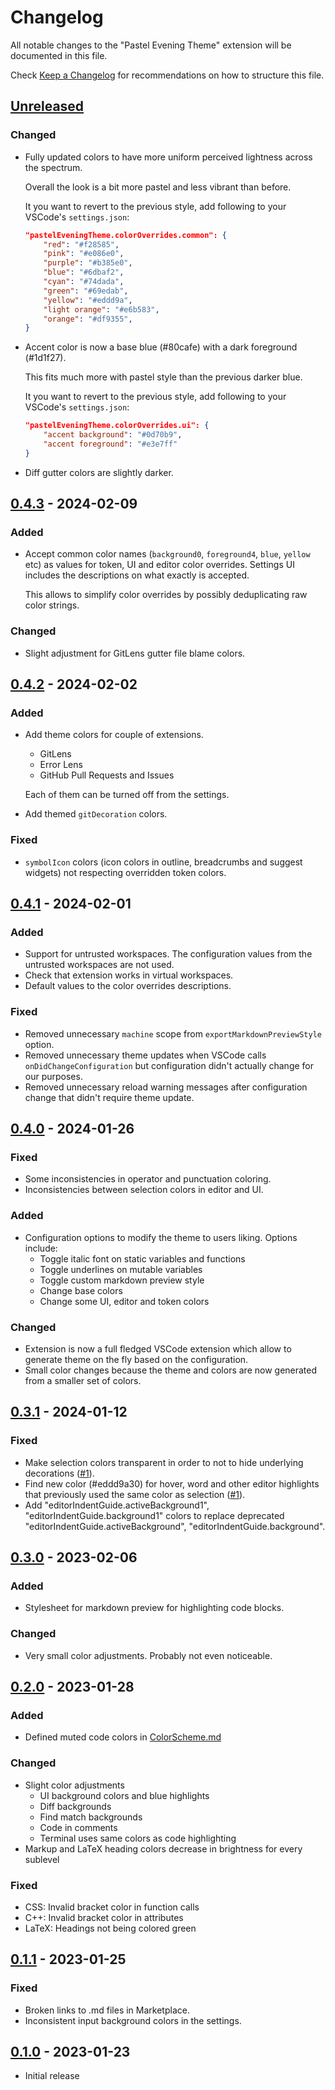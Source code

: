 # Changelog

All notable changes to the "Pastel Evening Theme" extension will be documented in this file.

Check [Keep a Changelog](http://keepachangelog.com/) for recommendations on how to structure this file.

## [Unreleased]

### Changed

* Fully updated colors to have more uniform perceived lightness across the spectrum.
  
    Overall the look is a bit more pastel and less vibrant than before.

    It you want to revert to the previous style, add following to your VSCode's `settings.json`:
    ```json
    "pastelEveningTheme.colorOverrides.common": {
        "red": "#f28585",
        "pink": "#e086e0",
        "purple": "#b385e0",
        "blue": "#6dbaf2",
        "cyan": "#74dada",
        "green": "#69edab",
        "yellow": "#eddd9a",
        "light orange": "#e6b583",
        "orange": "#df9355",
    }
    ```

* Accent color is now a base blue (#80cafe) with a dark foreground (#1d1f27). 

    This fits much more with pastel style than the previous darker blue.

    It you want to revert to the previous style, add following to your VSCode's `settings.json`:
    ```json
    "pastelEveningTheme.colorOverrides.ui": {
        "accent background": "#0d70b9",
        "accent foreground": "#e3e7ff"
    }
    ```

* Diff gutter colors are slightly darker.

## [0.4.3] - 2024-02-09

### Added

* Accept common color names (`background0`, `foreground4`, `blue`, `yellow` etc) as values for token, UI and editor color overrides. Settings UI includes the descriptions on what exactly is accepted.

  This allows to simplify color overrides by possibly deduplicating raw color strings. 

### Changed

* Slight adjustment for GitLens gutter file blame colors.

## [0.4.2] - 2024-02-02

### Added

* Add theme colors for couple of extensions.
  * GitLens
  * Error Lens
  * GitHub Pull Requests and Issues
  
  Each of them can be turned off from the settings.
* Add themed `gitDecoration` colors.

### Fixed

* `symbolIcon` colors (icon colors in outline, breadcrumbs and suggest widgets) not respecting overridden token colors.

## [0.4.1] - 2024-02-01

### Added

* Support for untrusted workspaces. The configuration values from the untrusted workspaces are not 
  used.
* Check that extension works in virtual workspaces.
* Default values to the color overrides descriptions.

### Fixed

* Removed unnecessary `machine` scope from `exportMarkdownPreviewStyle` option. 
* Removed unnecessary theme updates when VSCode calls `onDidChangeConfiguration` but configuration 
  didn't actually change for our purposes.
* Removed unnecessary reload warning messages after configuration change that didn't require theme 
  update.

## [0.4.0] - 2024-01-26

### Fixed

* Some inconsistencies in operator and punctuation coloring.
* Inconsistencies between selection colors in editor and UI.

### Added

* Configuration options to modify the theme to users liking. Options include:
  * Toggle italic font on static variables and functions
  * Toggle underlines on mutable variables
  * Toggle custom markdown preview style
  * Change base colors
  * Change some UI, editor and token colors

### Changed

* Extension is now a full fledged VSCode extension which allow to generate theme on the fly based on
  the configuration.
* Small color changes because the theme and colors are now generated from a smaller set of colors.

## [0.3.1] - 2024-01-12

### Fixed

* Make selection colors transparent in order to not to hide underlying decorations ([#1]).
* Find new color (#eddd9a30) for hover, word and other editor highlights that previously used the 
  same color as selection ([#1]).
* Add "editorIndentGuide.activeBackground1", "editorIndentGuide.background1" colors to replace 
  deprecated "editorIndentGuide.activeBackground", "editorIndentGuide.background".

## [0.3.0] - 2023-02-06

### Added

* Stylesheet for markdown preview for highlighting code blocks.

### Changed

* Very small color adjustments. Probably not even noticeable.

## [0.2.0] - 2023-01-28

### Added

* Defined muted code colors in [ColorScheme.md]

### Changed

* Slight color adjustments
  * UI background colors and blue highlights
  * Diff backgrounds
  * Find match backgrounds
  * Code in comments
  * Terminal uses same colors as code highlighting
* Markup and LaTeX heading colors decrease in brightness for every sublevel

### Fixed

* CSS: Invalid bracket color in function calls
* C++: Invalid bracket color in attributes
* LaTeX: Headings not being colored green

## [0.1.1] - 2023-01-25

### Fixed

* Broken links to .md files in Marketplace.
* Inconsistent input background colors in the settings.

## [0.1.0] - 2023-01-23

- Initial release

[Unreleased]: https://github.com/kaiusl/pastel_evening_vscode/compare/v0.4.3...HEAD
[0.4.3]: https://github.com/kaiusl/pastel_evening_vscode/releases/tag/v0.4.3
[0.4.2]: https://github.com/kaiusl/pastel_evening_vscode/releases/tag/v0.4.2
[0.4.1]: https://github.com/kaiusl/pastel_evening_vscode/releases/tag/v0.4.1
[0.4.0]: https://github.com/kaiusl/pastel_evening_vscode/releases/tag/v0.4.0
[0.3.1]: https://github.com/kaiusl/pastel_evening_vscode/releases/tag/v0.3.1
[0.3.0]: https://github.com/kaiusl/pastel_evening_vscode/releases/tag/v0.3.0
[0.2.0]: https://github.com/kaiusl/pastel_evening_vscode/releases/tag/v0.2.0
[0.1.1]: https://github.com/kaiusl/pastel_evening_vscode/releases/tag/v0.1.1
[0.1.0]: https://github.com/kaiusl/pastel_evening_vscode/releases/tag/v0.1.0

[ColorScheme.md]: https://github.com/kaiusl/pastel_evening_vscode/blob/main/ColorScheme.md

[#1]: https://github.com/kaiusl/pastel_evening_vscode/issues/1
